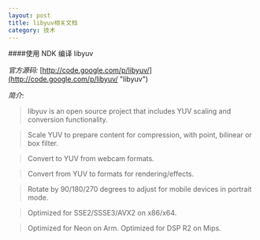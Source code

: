 ```yaml
---
layout: post
title: libyuv相关文档
category: 技术
---
```


####使用 NDK 编译 libyuv

*官方源码:* [http://code.google.com/p/libyuv/](http://code.google.com/p/libyuv/ "libyuv")

*简介:*

> libyuv is an open source project that includes YUV scaling and conversion functionality.

> Scale YUV to prepare content for compression, with point, bilinear or box filter.

> Convert to YUV from webcam formats.

> Convert from YUV to formats for rendering/effects.

> Rotate by 90/180/270 degrees to adjust for mobile devices in portrait mode.

> Optimized for SSE2/SSSE3/AVX2 on x86/x64.

> Optimized for Neon on Arm. Optimized for DSP R2 on Mips.

